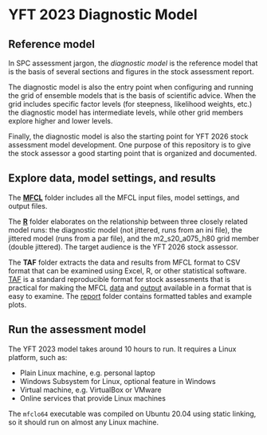 # YFT 2023 Diagnostic Model

## Reference model

In SPC assessment jargon, the *diagnostic model* is the reference model that is
the basis of several sections and figures in the stock assessment report.

The diagnostic model is also the entry point when configuring and running the
grid of ensemble models that is the basis of scientific advice. When the grid
includes specific factor levels (for steepness, likelihood weights, etc.) the
diagnostic model has intermediate levels, while other grid members explore
higher and lower levels.

Finally, the diagnostic model is also the starting point for YFT 2026 stock
assessment model development. One purpose of this repository is to give the
stock assessor a good starting point that is organized and documented.

## Explore data, model settings, and results

The **[MFCL](MFCL)** folder includes all the MFCL input files, model settings, and
output files.

The **[R](R)** folder elaborates on the relationship between three closely
related model runs: the diagnostic model (not jittered, runs from an ini file),
the jittered model (runs from a par file), and the m2_s20_a075_h80 grid member
(double jittered). The target audience is the YFT 2026 stock assessor.

The **TAF** folder extracts the data and results from MFCL format to CSV format
that can be examined using Excel, R, or other statistical software.
[TAF](https://cran.r-project.org/package=TAF) is a standard reproducible format
for stock assessments that is practical for making the MFCL [data](TAF/data) and
[output](TAF/output) available in a format that is easy to examine. The
[report](TAF/report) folder contains formatted tables and example plots.

## Run the assessment model

The YFT 2023 model takes around 10 hours to run. It requires a Linux platform,
such as:

- Plain Linux machine, e.g. personal laptop
- Windows Subsystem for Linux, optional feature in Windows
- Virtual machine, e.g. VirtualBox or VMware
- Online services that provide Linux machines

The `mfclo64` executable was compiled on Ubuntu 20.04 using static linking, so
it should run on almost any Linux machine.
